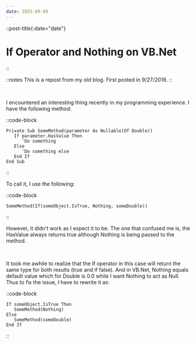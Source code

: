 ```yaml
---
date: 2025-09-09
---
```


::post-title{:date="date"}
# If Operator and Nothing on VB.Net
::

::notes
This is a repost from my old blog. First posted in 9/27/2016.
::

<br />

I encountered an interesting thing recently in my programming experience. I have the following method:

::code-block
```
Private Sub SomeMethod(parameter As Nullable(Of Double))
   If parameter.HasValue Then
      'Do something
   Else
      'Do something else
   End If
End Sub
```
::

To call it, I use the following:

::code-block
```
SomeMethod(If(someObject.IsTrue, Nothing, someDouble))
```
::

However, it didn't work as I expect it to be. The one that confused me is, the HasValue always returns true although Nothing is being passed to the method. 

<br />

It took me awhile to realize that the If operator in this case will return the same type for both results (true and if false). And in VB.Net, Nothing equals default value which for Double is 0.0 while I want Nothing to act as Null. Thus to fix the issue, I have to rewrite it as:

::code-block
```
If someObject.IsTrue Then
   SomeMethod(Nothing)
Else
   SomeMethod(someDouble)
End If
```
::